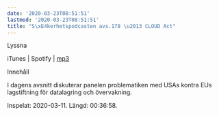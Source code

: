 ```yaml
---
date: '2020-03-23T08:51:51'
lastmod: '2020-03-23T08:51:51'
title: "S\xE4kerhetspodcasten avs.178 \u2013 CLOUD Act"
---
```

Lyssna

iTunes \| Spotify \| [mp3](http://traffic.libsyn.com/sakerhetspodcasten/2020-03-11_CloudAct.mp3)

Innehåll

I dagens avsnitt diskuterar panelen problematiken med USAs kontra EUs lagstiftning
för datalagring och övervakning.

Inspelat: 2020-03-11. Längd: 00:36:58.

